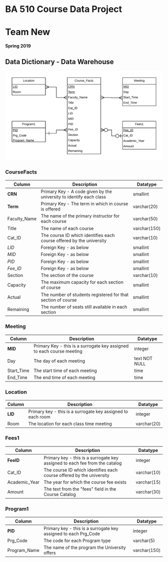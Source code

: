 # BA 510 Course Data Project
# Team New
__Spring 2019__

## Data Dictionary - Data Warehouse

![](CourseDataWarehouseERD.png)

### CourseFacts
| Column      | Description | Datatype |
| ----------- | ----------- | -------- |
| __CRN__     | Primary Key - A code given by the university to identify each class   |   smallint   |
| __Term__     | Primary Key - The term in which in course is offered   |   varchar(20)   |
| Faculty_Name | The name of the primary instructor for each course   |   varchar(50)   |
| Title  | The name of each course   |   varchar(150)   |
| Cat_ID | The course ID which identifies each course offered by the university   |   varchar(10)   |
| *LID*    | Foreign Key - as below   |   smallint   |
| *MID*   | Foreign Key - as below   |   smallint   |
| *PID*  | Foreign Key - as below   |   smallint   |
| *Fee_ID* | Foreign Key - as below   | smallint   |
| Section | The section of the course   |   varchar(10)   |
| Capacity     | The maximum capacity for each section of course   |   smallint   |
| Actual  | The number of students registered for that section of course   |   smallint   |
| Remaining  | The number of seats still available in each section     |   smallint   |

### Meeting
| Column      | Description | Datatype |
| ----------- | ----------- | -------- |
| __MID__     | Primary Key - this is a surrogate key assigned to each course meeting   |   integer   |
| Day  | The day of each meeting   |   text NOT NULL   |
| Start_Time     | The start time of each meeting   |   time   |
| End_Time  | The end time of each meeting   |   time   |


### Location
| Column      | Description | Datatype |
| ----------- | ----------- | -------- |
| __LID__     | Primary key - this is a surrogate key assigned to each room  |   integer   |
| Room | The location for each class time meeting   |   varchar(20)   |

### Fees1
| Column      | Description | Datatype |
| ----------- | ----------- | -------- |
| __FeeID__     | Primary key - this is a surrogate key assigned to each fee from the catalog | integer   |
| Cat_ID | The course ID which identifies each course offered by the university   |   varchar(10)   |
| Academic_Year   | The year for which the course fee exists   |   varchar(15)   |
| Amount   |   The text from the "fees" field in the Course Catalog   | varchar(30)   |


### Program1
| Column      | Description | Datatype |
| ----------- | ----------- | -------- |
| __PID__   |   Primary key - this is a surrogate key assigned to each Prg_Code   |  integer   |
| Prg_Code     | The code for each Program type   |   varchar(5)   |
| Program_Name | The name of the program the University offers   |  varchar(150)   | 



